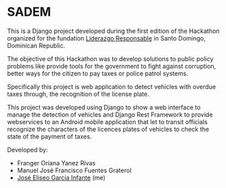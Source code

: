 # SADEM

This is a Django project developed during the first edition of the Hackathon organized for the fundation [Liderazgo Responsable](https://liderazgoresponsable.org/) in Santo Domingo, Dominican Republic.

The objective of this Hackathon was to develop solutions to public policy problems like provide tools for the government to fight against corruption, better ways for the citizen to pay taxes or police patrol systems.

Specifically this project is web application to detect vehicles with overdue taxes through, the recognition of the license plate.

This project was developed using Django to show a web interface to manage the detection of vehicles and Django Rest Framework to provide webservices to an Android mobile application that let to transit officials recognize the characters of the licences plates of vehicles to check the state of the payment of taxes.

Developed by:
- Franger Oriana Yanez Rivas
- Manuel José Francisco Fuentes Graterol
- [José Eliseo García Infante](https://www.linkedin.com/in/jegi89/) (me)
